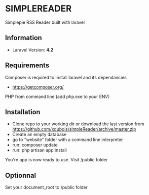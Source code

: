 # SIMPLEREADER #
Simplepie RSS Reader built with laravel
## Information ##
* Laravel Version: **4.2**

## Requirements ##

Composer is required to install laravel and its dependancies
* https://getcomposer.org/

PHP from command line
(add php.exe to your ENV)

## Installation ##

* Clone repo to your working dir or download the last version from https://github.com/xdubois/simpleReader/archive/master.zip
* Create an empty database
* go to "website" folder with a command line interpreter
* run: composer update
* run: php artisan app:install

You're app is now ready to use.
Visit /public folder

## Optionnal ##

Set your document_root to /public folder
